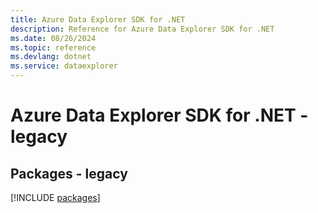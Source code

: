 ```yaml
---
title: Azure Data Explorer SDK for .NET
description: Reference for Azure Data Explorer SDK for .NET
ms.date: 08/26/2024
ms.topic: reference
ms.devlang: dotnet
ms.service: dataexplorer
---
```

# Azure Data Explorer SDK for .NET - legacy
## Packages - legacy
[!INCLUDE [packages](data-explorer-index.md)]